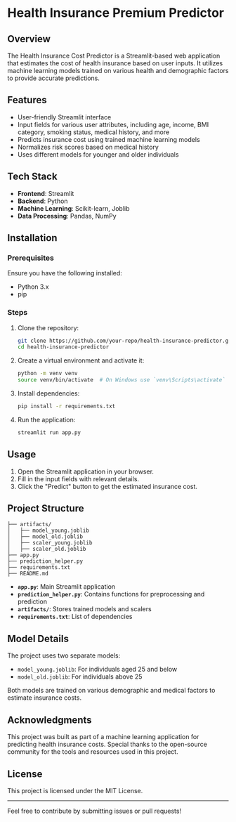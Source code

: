 # Health Insurance Premium Predictor

## Overview
The Health Insurance Cost Predictor is a Streamlit-based web application that estimates the cost of health insurance based on user inputs. It utilizes machine learning models trained on various health and demographic factors to provide accurate predictions.

## Features
- User-friendly Streamlit interface
- Input fields for various user attributes, including age, income, BMI category, smoking status, medical history, and more
- Predicts insurance cost using trained machine learning models
- Normalizes risk scores based on medical history
- Uses different models for younger and older individuals

## Tech Stack
- **Frontend**: Streamlit
- **Backend**: Python
- **Machine Learning**: Scikit-learn, Joblib
- **Data Processing**: Pandas, NumPy

## Installation
### Prerequisites
Ensure you have the following installed:
- Python 3.x
- pip

### Steps
1. Clone the repository:
   ```sh
   git clone https://github.com/your-repo/health-insurance-predictor.git
   cd health-insurance-predictor
   ```
2. Create a virtual environment and activate it:
   ```sh
   python -m venv venv
   source venv/bin/activate  # On Windows use `venv\Scripts\activate`
   ```
3. Install dependencies:
   ```sh
   pip install -r requirements.txt
   ```
4. Run the application:
   ```sh
   streamlit run app.py
   ```

## Usage
1. Open the Streamlit application in your browser.
2. Fill in the input fields with relevant details.
3. Click the "Predict" button to get the estimated insurance cost.

## Project Structure
```plaintext
├── artifacts/
│   ├── model_young.joblib
│   ├── model_old.joblib
│   ├── scaler_young.joblib
│   ├── scaler_old.joblib
├── app.py
├── prediction_helper.py
├── requirements.txt
├── README.md
```
- **`app.py`**: Main Streamlit application
- **`prediction_helper.py`**: Contains functions for preprocessing and prediction
- **`artifacts/`**: Stores trained models and scalers
- **`requirements.txt`**: List of dependencies

## Model Details
The project uses two separate models:
- `model_young.joblib`: For individuals aged 25 and below
- `model_old.joblib`: For individuals above 25

Both models are trained on various demographic and medical factors to estimate insurance costs.

## Acknowledgments
This project was built as part of a machine learning application for predicting health insurance costs. Special thanks to the open-source community for the tools and resources used in this project.

## License
This project is licensed under the MIT License.

---
Feel free to contribute by submitting issues or pull requests!

